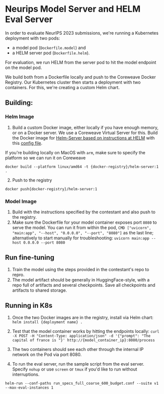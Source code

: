 # Neurips Model Server and HELM Eval Server

In order to evaluate NeurIPS 2023 submissions, we're running a Kubernetes deployment with two pods: 
+ a model pod (`Dockerfile.model`) and 
+ a HELM server pod (`Dockerfile.helm`). 

For evaluation, we run HELM from the server pod to hit the model endpoint on the model pod. 

We build both from a Dockerfile locally and push to the Coreweave Docker Registry. Our Kubernetes cluster then starts a deployment with two containers.  For this, we're creating a custom Helm chart.

## Building: 

### Helm Image

1. Build a custom Docker image, either locally if you have enough memory, or on a Docker server. We use a Coreweave Virtual Server for this. Build the Docker image for [Helm-Server based on instructions at HELM](https://github.com/llm-efficiency-challenge/neurips_llm_efficiency_challenge/blob/master/helm.md)
with this [config file](https://raw.githubusercontent.com/llm-efficiency-challenge/neurips_llm_efficiency_challenge/master/run_specs_full_coarse_600_budget.conf). 

If you're building locally on MacOS with `arm`, make sure to specify the platform so we can run it on Coreweave

  `docker build --platform linux/amd64 -t {docker-registry}/helm-server:1 .`


2. Push to the registry 

`docker push{docker-registry}/helm-server:1`

### Model Image

1. Build with the instructions specified by the contestant and also push to the registry. 
2. Make sure the Dockerfile for your model container exposes port `8080` to serve the model.  You can run it from within the pod, `CMD ["uvicorn", "main:app", "--host", "0.0.0.0", "--port", "8080"]` as the last line; alternatively to start manually for troubleshooting: `uvicorn main:app --host 0.0.0.0 --port 8080` 

## Run fine-tuning

1. Train the model using the steps provided in the contestant's repo to repro.
2. The model artifact should be generally in HuggingFace-style, with a repo full of artifacts and several checkpoints. 
Save all checkpoints and artifacts to shared storage. 

## Running in K8s

 
1. Once the two Docker images are in the registry, install via Helm chart: `helm install {deployment name} . `

2. Test that the model container works by hitting the endpoints locally: `curl -X POST -H "Content-Type: application/json" -d '{"prompt": "The capital of france is "}' http://{model_container_ip}:8080/process`

3. The two containers should see each other through the internal IP network on the Pod via port 8080. 

4. To run the eval server, run the sample script from the eval server. Specify `nohup` or use `screen` or `tmux` if you'd like to run without interruptions. 

`helm-run --conf-paths run_specs_full_coarse_600_budget.conf --suite v1 --max-eval-instances 1`






